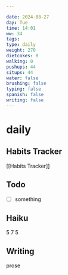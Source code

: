 ```yaml
---

date: 2024-08-27
day: Tue
time: 14:01
ww: 34
tags:
type: daily
weight: 270
dietcokes: 8
walking: 0
pushups: 44
situps: 44
water: false
brushing: false
typing: false
spanish: false
writing: false
---
```


# daily

## Habits Tracker
[[Habits Tracker]]

## Todo
- [ ] something
## Haiku
5
7
5
## Writing
prose
